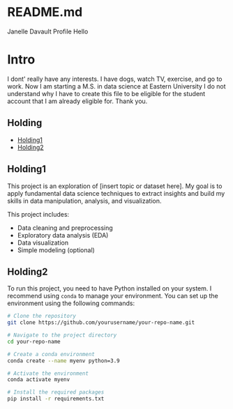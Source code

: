 # README.md
Janelle Davault Profile
Hello

# Intro

I dont' really have any interests. I have dogs, watch TV, exercise, and go to work. 
Now I am starting a M.S. in data science at Eastern University
I do not understand why I have to create this file to be eligible for the student account that I am already eligible for. 
Thank you.

## Holding 

- [Holding1](#Holding1)
- [Holding2](#Holding2)

## Holding1

This project is an exploration of [insert topic or dataset here]. My goal is to apply fundamental data science techniques to extract insights and build my skills in data manipulation, analysis, and visualization. 

This project includes:
- Data cleaning and preprocessing
- Exploratory data analysis (EDA)
- Data visualization
- Simple modeling (optional)

## Holding2

To run this project, you need to have Python installed on your system. I recommend using `conda` to manage your environment. You can set up the environment using the following commands:

```bash
# Clone the repository
git clone https://github.com/yourusername/your-repo-name.git

# Navigate to the project directory
cd your-repo-name

# Create a conda environment
conda create --name myenv python=3.9

# Activate the environment
conda activate myenv

# Install the required packages
pip install -r requirements.txt
